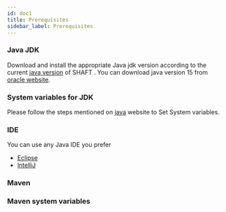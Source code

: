 ```yaml
---
id: doc1
title: Prerequisites
sidebar_label: Prerequisites
---
```

### Java JDK
Download and install the appropriate Java jdk version according to the current [java version] of SHAFT .
You can download java version 15 from [oracle website].
### System variables for JDK
Please follow the steps mentioned on [java] website to Set System variables.
### IDE
You can use any Java IDE you prefer
- [Eclipse] 
- [IntelliJ] 

### Maven

### Maven system variables


[java version]:<#>
[oracle website]:<https://www.oracle.com/java/technologies/javase/jdk15-archive-downloads.html>
[java]:<https://java.com/en/download/help/path.html>
[Eclipse]: <https://www.eclipse.org/downloads/packages/installer>
[IntelliJ]:<https://www.jetbrains.com/idea/download/>
[step]:<#>
